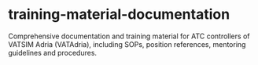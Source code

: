 # training-material-documentation
Comprehensive documentation and training material for ATC controllers of VATSIM Adria (VATAdria), including SOPs, position references, mentoring guidelines and procedures.
